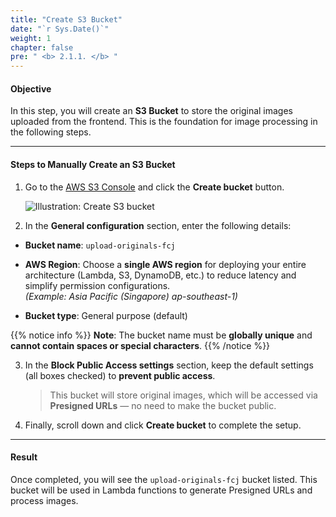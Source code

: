 ```yaml
---
title: "Create S3 Bucket"
date: "`r Sys.Date()`"
weight: 1
chapter: false
pre: " <b> 2.1.1. </b> "
---
```


#### Objective

In this step, you will create an **S3 Bucket** to store the original images uploaded from the frontend. This is the foundation for image processing in the following steps.

---

#### Steps to Manually Create an S3 Bucket

1. Go to the [AWS S3 Console](https://s3.console.aws.amazon.com/s3/) and click the **Create bucket** button.

   ![Illustration: Create S3 bucket](/images/2-image-upload-and-resize/2.1-upload-original-image/01.png)

2. In the **General configuration** section, enter the following details:

- **Bucket name**: `upload-originals-fcj`

- **AWS Region**: Choose a **single AWS region** for deploying your entire architecture (Lambda, S3, DynamoDB, etc.) to reduce latency and simplify permission configurations.  
  *(Example: Asia Pacific (Singapore) ap-southeast-1)*

- **Bucket type**: General purpose (default)

{{% notice info %}}
  **Note**: The bucket name must be **globally unique** and **cannot contain spaces or special characters**.
{{% /notice %}}

3. In the **Block Public Access settings** section, keep the default settings (all boxes checked) to **prevent public access**.

   > This bucket will store original images, which will be accessed via **Presigned URLs** — no need to make the bucket public.

4. Finally, scroll down and click **Create bucket** to complete the setup.

---

#### Result

Once completed, you will see the `upload-originals-fcj` bucket listed. This bucket will be used in Lambda functions to generate Presigned URLs and process images.
